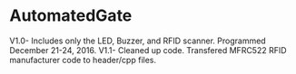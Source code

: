 # AutomatedGate
V1.0- Includes only the LED, Buzzer, and RFID scanner. Programmed December 21-24, 2016. 
V1.1- Cleaned up code. Transfered MFRC522 RFID manufacturer code to header/cpp files.

